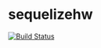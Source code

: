 # sequelizehw

[![Build Status](https://travis-ci.org/osagero1996/sequelizehw.svg?branch=master)](https://travis-ci.org/osagero1996/sequelizehw)
